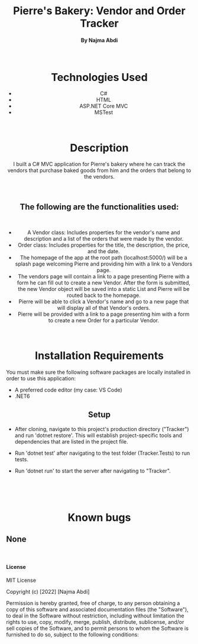 # <div align="center"> **Pierre's Bakery: Vendor and Order Tracker**</div>

#### <div align="center"> By Najma Abdi </div>  
<p>&nbsp;</p>

# <div align="center"> Technologies Used
- <div align="center">C#
- <div align="center">HTML
- <div align="center">ASP.NET Core MVC
- <div align="center">MSTest

<p>&nbsp;</p>

# <div align="center"> Description </div>
<div align="center"> I built a C# MVC application for Pierre's bakery where he can track the vendors that purchase baked goods from him and the orders that belong to the vendors. 
<p>&nbsp;</p>

## The following are the functionalities used:
<p>&nbsp;</p>

* A Vendor class:
  Includes properties for the vendor's name and description and a list of the orders that were made by the vendor.
* Order class:
  Includes properties for the title, the description, the price, and the date.
* The homepage of the app at the root path (localhost:5000/) will be a splash page welcoming Pierre and providing him with a link to a Vendors page.
* The vendors page will contain a link to a page presenting Pierre with a form he can fill out to create a new Vendor. After the form is submitted, the new Vendor object will be saved into a static List and Pierre will be routed back to the homepage.
* Pierre will be able to click a Vendor's name and go to a new page that will display all of that Vendor's orders.
* Pierre will be provided with a link to a page presenting him with a form to create a new Order for a particular Vendor.

 </div>

<p>&nbsp;</p>


# <div align="center">Installation Requirements 
You must make sure the following software packages are locally installed in order to use this application:

- A preferred code editor (my case: VS Code)
- .NET6

## <div align="center">Setup
- After cloning, navigate to this project's production directory ("Tracker") and run 'dotnet restore'. This will establish project-specific tools and dependencies that are listed in the project file.
- Run 'dotnet test' after navigating to the test folder (Tracker.Tests) to run tests.

- Run 'dotnet run' to start the server after navigating to "Tracker".

<p>&nbsp;</p>
<p>&nbsp;</p>


# <div align="center"> Known bugs </div>
## None
<p>&nbsp;</p>

#### License

MIT License

Copyright (c) [2022] [Najma Abdi]

Permission is hereby granted, free of charge, to any person obtaining a copy
of this software and associated documentation files (the "Software"), to deal
in the Software without restriction, including without limitation the rights
to use, copy, modify, merge, publish, distribute, sublicense, and/or sell
copies of the Software, and to permit persons to whom the Software is
furnished to do so, subject to the following conditions:
